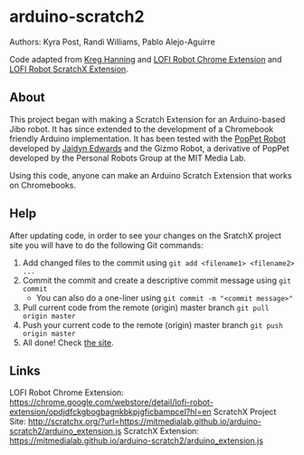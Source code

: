 # arduino-scratch2

Authors: Kyra Post, Randi Williams, Pablo Alejo-Aguirre

Code adapted from [Kreg Hanning](http://khanning.github.io/scratch-arduino-extension) and [LOFI Robot Chrome Extension](https://chrome.google.com/webstore/detail/lofi-robot-extension/opdjdfckgbogbagnkbkpjgficbampcel?hl=en) and [LOFI Robot ScratchX Extension](https://github.com/LoFiRobot/Scratch/blob/gh-pages/lofirobot_chrome.js).

## About
This project began with making a Scratch Extension for an Arduino-based Jibo robot. It has since extended to the development of a Chromebook friendly Arduino implementation. It has been tested with the [PopPet Robot](https://www.kickstarter.com/projects/jaidynedwards/poppet-diy-arduino-compatible-open-hardware-robot) developed by [Jaidyn Edwards](https://www.youtube.com/channel/UC340dy5bmr6sLpyRh5qYwrg) and the Gizmo Robot, a derivative of PopPet developed by the Personal Robots Group at the MIT Media Lab.

Using this code, anyone can make an Arduino Scratch Extension that works on Chromebooks.

## Help
After updating code, in order to see your changes on the SratchX project site you will have to do the following Git commands:
1. Add changed files to the commit using ```git add <filename1> <filename2> ...```
2. Commit the commit and create a descriptive commit message using ```git commit```
    * You can also do a one-liner using ```git commit -m "<commit message>"```
3. Pull current code from the remote (origin) master branch ```git pull origin master```
4. Push your current code to the remote (origin) master branch ```git push origin master```
5. All done! Check [the site](http://scratchx.org/?url=https://mitmedialab.github.io/arduino-scratch2/arduino_extension.js).


## Links
LOFI Robot Chrome Extension: https://chrome.google.com/webstore/detail/lofi-robot-extension/opdjdfckgbogbagnkbkpjgficbampcel?hl=en
ScratchX Project Site: http://scratchx.org/?url=https://mitmedialab.github.io/arduino-scratch2/arduino_extension.js
ScratchX Extension: https://mitmedialab.github.io/arduino-scratch2/arduino_extension.js


